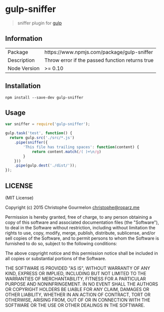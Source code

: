 # gulp-sniffer

> sniffer plugin for [gulp](https://github.com/gulpjs/gulp)

## Information

<table>
<tr>
<td>Package</td><td>https://www.npmjs.com/package/gulp-sniffer</td>
</tr>
<tr>
<td>Description</td>
<td>Throw error if the passed function returns true</td>
</tr>
<tr>
<td>Node Version</td>
<td>>= 0.10</td>
</tr>
</table>

## Installation

```
npm install --save-dev gulp-sniffer
```

## Usage

```js
var sniffer = require('gulp-sniffer');

gulp.task('test', function() {
  return gulp.src('./src/*.js')
    .pipe(sniffer({
        'This file has trailing spaces': function(content) {
            return content.match(/( )+\n/g)
        }
    }))
    .pipe(gulp.dest('./dist/'));
});
```

## LICENSE

(MIT License)

Copyright (c) 2015 Christophe Gourmelon <christophe@roparz.me>

Permission is hereby granted, free of charge, to any person obtaining
a copy of this software and associated documentation files (the
"Software"), to deal in the Software without restriction, including
without limitation the rights to use, copy, modify, merge, publish,
distribute, sublicense, and/or sell copies of the Software, and to
permit persons to whom the Software is furnished to do so, subject to
the following conditions:

The above copyright notice and this permission notice shall be
included in all copies or substantial portions of the Software.

THE SOFTWARE IS PROVIDED "AS IS", WITHOUT WARRANTY OF ANY KIND,
EXPRESS OR IMPLIED, INCLUDING BUT NOT LIMITED TO THE WARRANTIES OF
MERCHANTABILITY, FITNESS FOR A PARTICULAR PURPOSE AND
NONINFRINGEMENT. IN NO EVENT SHALL THE AUTHORS OR COPYRIGHT HOLDERS BE
LIABLE FOR ANY CLAIM, DAMAGES OR OTHER LIABILITY, WHETHER IN AN ACTION
OF CONTRACT, TORT OR OTHERWISE, ARISING FROM, OUT OF OR IN CONNECTION
WITH THE SOFTWARE OR THE USE OR OTHER DEALINGS IN THE SOFTWARE.
